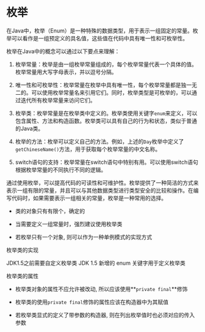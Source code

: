 # 枚举

在Java中，枚举（Enum）是一种特殊的数据类型，用于表示一组固定的常量。枚举可以看作是一组预定义的具名值，这些值在代码中具有唯一性和可枚举性。

枚举在Java中的概念可以通过以下要点来理解：

1. 枚举常量：枚举是由一组枚举常量组成的，每个枚举常量代表一个具体的值。枚举常量用大写字母表示，并以逗号分隔。

2. 唯一性和可枚举性：枚举常量在枚举中具有唯一性，每个枚举常量都是独一无二的。可以使用枚举常量名来引用它们。同时，枚举类型是可枚举的，可以通过迭代所有枚举常量来访问它们。

3. 枚举类：枚举常量是在枚举类中定义的。枚举类使用关键字`enum`来定义，可以包含属性、方法和构造函数。枚举类可以具有自己的行为和状态，类似于普通的Java类。

4. 枚举的方法：枚举可以定义自己的方法。例如，上述的`Day`枚举中定义了`getChineseName()`方法，用于获取每个枚举常量的中文名称。

5. switch语句的支持：枚举常量在switch语句中特别有用。可以使用switch语句根据枚举常量的不同执行不同的逻辑。

通过使用枚举，可以提高代码的可读性和可维护性。枚举提供了一种简洁的方式来表示一组有限的常量，并且可以与其他数据类型进行类型安全的比较和操作。在编写代码时，如果需要表示一组相关的常量，枚举是一种常用的选择。

- 类的对象只有有限个，确定的

- 当需要定义一组常量时，强烈建议使用枚举类

- 若枚举只有一个对象, 则可以作为一种单例模式的实现方式

枚举类的实现

JDK1.5之前需要自定义枚举类
JDK 1.5 新增的 enum 关键字用于定义枚举类

枚举类的属性

- 枚举类对象的属性不应允许被改动, 所以应该使用**`private final`**修饰

- 枚举类的使用`private final`修饰的属性应该在构造器中为其赋值

- 若枚举类显式的定义了带参数的构造器, 则在列出枚举值时也必须对应的传入参数
